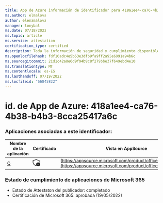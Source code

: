 ```yaml
---
title: App de Azure información de identificador para 418a1ee4-ca76-4b38-b4b3-8cca25417a6c
ms.author: elmalova
author: elenamalova
manager: tonybal
ms.date: 07/18/2022
ms.topic: article
ms.service: attestation
certification_type: certified
description: Toda la información de seguridad y cumplimiento disponible para 418a1ee4-ca76-4b38-b4b3-8cca25417a6c.
ms.openlocfilehash: fdf16adc4e5b53e3dfb9fa9ff2a95e6091a94b6c
ms.sourcegitcommit: 21d1c42a8e6d9f94b9c8f279bbe37f649ebd4e10
ms.translationtype: MT
ms.contentlocale: es-ES
ms.lasthandoff: 07/19/2022
ms.locfileid: "66845822"
---
```

# <a name="azure-app-id-418a1ee4-ca76-4b38-b4b3-8cca25417a6c"></a>id. de App de Azure: 418a1ee4-ca76-4b38-b4b3-8cca25417a6c


### <a name="apps-associated-with-this-id"></a>Aplicaciones asociadas a este identificador:
| **Nombre de la aplicación** | **Certificado** | **Vista en AppSource** |
|--------------|---------------|-----------------------|
| [Q](../forward/WA104381433.md) | <img alt="Certified application badge" src="../media/certified-badge.png" height="25" width="25" /> | [https://appsource.microsoft.com/product/office/WA104381433](https://appsource.microsoft.com/product/office/WA104381433) |

### <a name="microsoft-365-app-compliance-status"></a>Estado de cumplimiento de aplicaciones de Microsoft 365
- Estado de Attestaton del publicador: completado
- Certificación de Microsoft 365: aprobada (19/05/2022)
